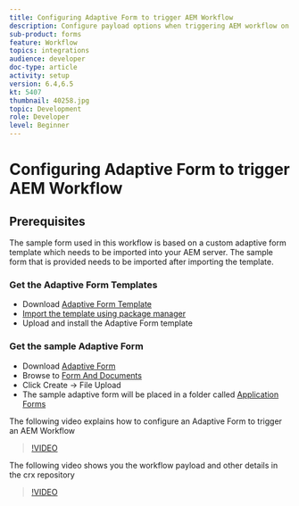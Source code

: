 ```yaml
---
title: Configuring Adaptive Form to trigger AEM Workflow
description: Configure payload options when triggering AEM workflow on form submission
sub-product: forms
feature: Workflow
topics: integrations
audience: developer
doc-type: article
activity: setup
version: 6.4,6.5
kt: 5407
thumbnail: 40258.jpg
topic: Development
role: Developer
level: Beginner
---
```


# Configuring Adaptive Form to trigger AEM Workflow

## Prerequisites

The sample form used in this workflow is based on a custom adaptive form template which needs to be imported into your AEM server. The sample form that is provided needs to be imported after importing the template.

### Get the Adaptive Form Templates

* Download [Adaptive Form Template](assets/af-form-template.zip)
* [Import the template using package manager](http://localhost:4502/crx/packmgr/index.jsp)
* Upload and install the Adaptive Form template

### Get the sample Adaptive Form

* Download [Adaptive Form](assets/peak-application-form.zip) 
* Browse to [Form And Documents](http://localhost:4502/aem/forms.html/content/dam/formsanddocuments)
* Click Create -> File Upload
* The sample adaptive form will be placed in a folder called [Application Forms](http://localhost:4502/aem/forms.html/content/dam/formsanddocuments/applicationforms)

The following video explains how to configure an Adaptive Form to trigger an AEM Workflow
>[!VIDEO](https://video.tv.adobe.com/v/40258/?quality=9&learn=on)

The following video shows you the workflow payload and other details in the crx repository

>[!VIDEO](https://video.tv.adobe.com/v/40259/?quality=9&learn=on)


